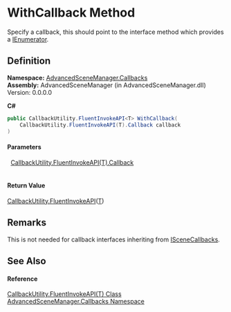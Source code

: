 # WithCallback Method


Specify a callback, this should point to the interface method which provides a <a href="https://learn.microsoft.com/dotnet/api/system.collections.ienumerator" target="_blank" rel="noopener noreferrer">IEnumerator</a>.



## Definition
**Namespace:** <a href="N_AdvancedSceneManager_Callbacks">AdvancedSceneManager.Callbacks</a>  
**Assembly:** AdvancedSceneManager (in AdvancedSceneManager.dll) Version: 0.0.0.0

**C#**
``` C#
public CallbackUtility.FluentInvokeAPI<T> WithCallback(
	CallbackUtility.FluentInvokeAPI(T).Callback callback
)
```



#### Parameters
<dl><dt>  <a href="T_AdvancedSceneManager_Callbacks_CallbackUtility_FluentInvokeAPI_1_Callback">CallbackUtility.FluentInvokeAPI(T).Callback</a></dt><dd> </dd></dl>

#### Return Value
<a href="T_AdvancedSceneManager_Callbacks_CallbackUtility_FluentInvokeAPI_1">CallbackUtility.FluentInvokeAPI</a>(<a href="T_AdvancedSceneManager_Callbacks_CallbackUtility_FluentInvokeAPI_1">T</a>)

## Remarks
This is not needed for callback interfaces inheriting from <a href="T_AdvancedSceneManager_Callbacks_ISceneCallbacks">ISceneCallbacks</a>.

## See Also


#### Reference
<a href="T_AdvancedSceneManager_Callbacks_CallbackUtility_FluentInvokeAPI_1">CallbackUtility.FluentInvokeAPI(T) Class</a>  
<a href="N_AdvancedSceneManager_Callbacks">AdvancedSceneManager.Callbacks Namespace</a>  
